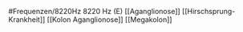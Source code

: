 #Frequenzen/8220Hz
8220 Hz (E)
[[Aganglionose]]
[[Hirschsprung-Krankheit]]
[[Kolon Aganglionose]]
[[Megakolon]]